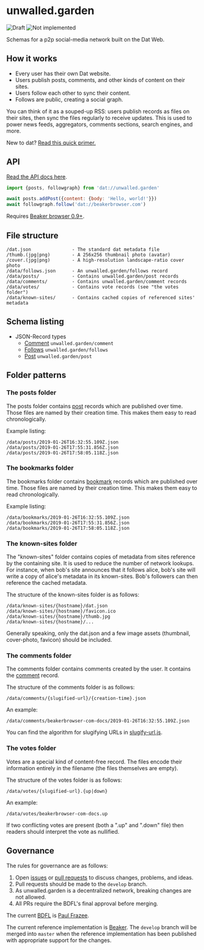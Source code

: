 # unwalled.garden

![Draft](https://img.shields.io/badge/Draft-In%20progress-yellow.svg) ![Not implemented](https://img.shields.io/badge/Status-Not%20implemented-red.svg)

Schemas for a p2p social-media network built on the Dat Web.

## How it works

 - Every user has their own Dat website.
 - Users publish posts, comments, and other kinds of content on their sites.
 - Users follow each other to sync their content.
 - Follows are public, creating a social graph.

You can think of it as a souped-up RSS: users publish records as files on their sites, then sync the files regularly to receive updates. This is used to power news feeds, aggregators, comments sections, search engines, and more.

New to dat? [Read this quick primer.](./dat-primer.md)

## API

[Read the API docs here](./api.md).

```js
import {posts, followgraph} from 'dat://unwalled.garden'

await posts.addPost({content: {body: 'Hello, world!'}})
await followgraph.follow('dat://beakerbrowser.com')
```

Requires [Beaker browser 0.9+](https://beakerbrowser.com).

## File structure

```
/dat.json               - The standard dat metadata file
/thumb.(jpg|png)        - A 256x256 thumbnail photo (avatar)
/cover.(jpg|png)        - A high-resolution landscape-ratio cover photo
/data/follows.json      - An unwalled.garden/follows record
/data/posts/            - Contains unwalled.garden/post records
/data/comments/         - Contains unwalled.garden/comment records
/data/votes/            - Contains vote records (see "the votes folder")
/data/known-sites/      - Contains cached copies of referenced sites' metadata
```

## Schema listing

 - JSON-Record types
   - [Comment](./comment.md) `unwalled.garden/comment`
   - [Follows](./follows.md) `unwalled.garden/follows`
   - [Post](./post.md) `unwalled.garden/post`

## Folder patterns

### The posts folder

The posts folder contains [post](./post.md) records which are published over time. Those files are named by their creation time. This makes them easy to read chronologically.

Example listing:

```
/data/posts/2019-01-26T16:32:55.109Z.json
/data/posts/2019-01-26T17:55:31.856Z.json
/data/posts/2019-01-26T17:58:05.118Z.json
```

### The bookmarks folder

The bookmarks folder contains [bookmark](./bookmark.md) records which are published over time. Those files are named by their creation time. This makes them easy to read chronologically.

Example listing:

```
/data/bookmarks/2019-01-26T16:32:55.109Z.json
/data/bookmarks/2019-01-26T17:55:31.856Z.json
/data/bookmarks/2019-01-26T17:58:05.118Z.json
```

### The known-sites folder

The "known-sites" folder contains copies of metadata from sites reference by the containing site. It is used to reduce the number of network lookups. For instance, when bob's site announces that it follows alice, bob's site will write a copy of alice's metadata in its known-sites. Bob's followers can then reference the cached metadata.

The structure of the known-sites folder is as follows:

```
/data/known-sites/{hostname}/dat.json
/data/known-sites/{hostname}/favicon.ico
/data/known-sites/{hostname}/thumb.jpg
/data/known-sites/{hostname}/...
```

Generally speaking, only the dat.json and a few image assets (thumbnail, cover-photo, favicon) should be included.

### The comments folder

The comments folder contains comments created by the user. It contains the [comment](./comment.md) record.

The structure of the comments folder is as follows:

```
/data/comments/{slugified-url}/{creation-time}.json
```

An example:

```
/data/comments/beakerbrowser-com-docs/2019-01-26T16:32:55.109Z.json
```

You can find the algorithm for slugifying URLs in [slugify-url.js](slugify-url.js).

### The votes folder

Votes are a special kind of content-free record. The files encode their information entirely in the filename (the files themselves are empty).

The structure of the votes folder is as follows:

```
/data/votes/{slugified-url}.{up|down}
```

An example:

```
/data/votes/beakerbrowser-com-docs.up
```

If two conflicting votes are present (both a ".up" and ".down" file) then readers should interpret the vote as nullified.

## Governance

The rules for governance are as follows:

 1. Open [issues](/issues) or [pull requests](/pulls) to discuss changes, problems, and ideas.
 2. Pull requests should be made to the `develop` branch.
 3. As unwalled.garden is a decentralized network, breaking changes are not allowed.
 4. All PRs require the BDFL's final approval before merging.

The current [BDFL](https://en.wikipedia.org/wiki/Benevolent_dictator_for_life) is [Paul Frazee](https://github.com/pfrazee).

The current reference implementation is [Beaker](https://github.com/beakerbrowser/beaker). The `develop` branch will be merged into `master` when the reference implementation has been published with appropriate support for the changes.
